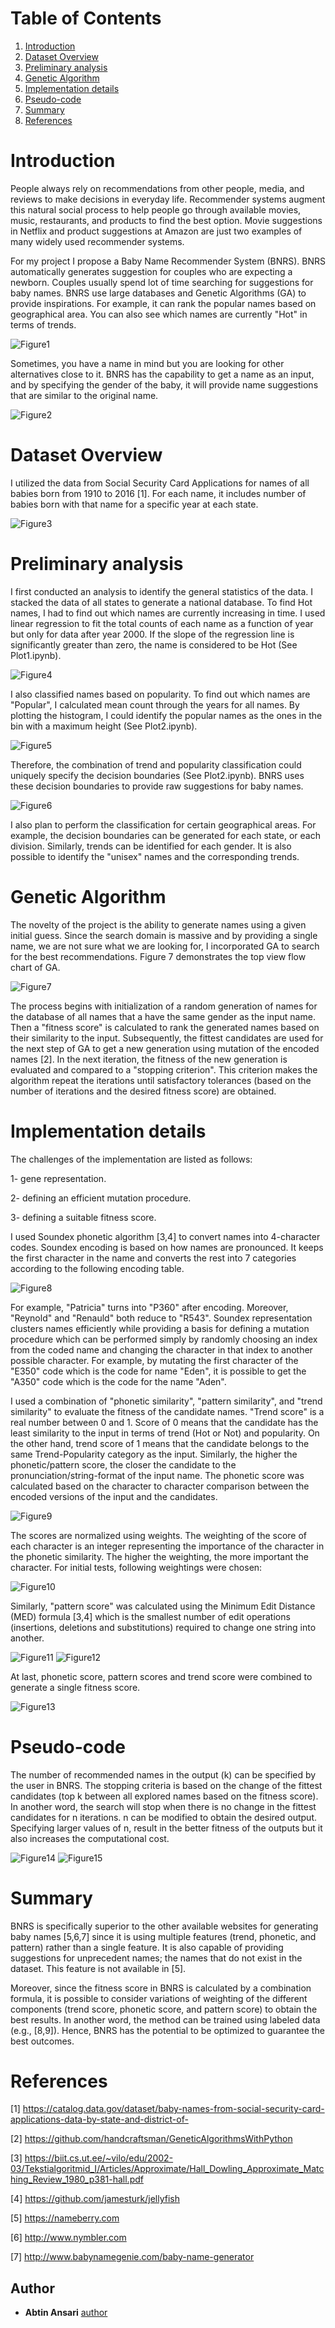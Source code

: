 # Table of Contents
1. [Introduction](README.md#introduction)
2. [Dataset Overview](README.md#Dataset-Overview)
3. [Preliminary analysis](README.md#Preliminary-analysis)
4. [Genetic Algorithm](README.md#Genetic-Algorithm)
5. [Implementation details](README.md#implementation-details)
6. [Pseudo-code](README.md#Pseudo-code)
7. [Summary](README.md#summary)
8. [References](README.md#References)

# Introduction
People always rely on recommendations from other people, media, and reviews to make decisions in everyday life. Recommender systems augment this natural social process to help people go through available movies, music, restaurants, and products to find the best option. Movie suggestions in Netflix and product suggestions at Amazon are just two examples of many widely used recommender systems.

For my project I propose a Baby Name Recommender System (BNRS). BNRS automatically generates suggestion for couples who are expecting a newborn. Couples usually spend lot of time searching for suggestions for baby names. BNRS use large databases and Genetic Algorithms (GA) to provide inspirations. For example, it can rank the popular names based on geographical area. You can also see which names are currently "Hot" in terms of trends. 


![Figure1](images/name-suggestions.png)

Sometimes, you have a name in mind but you are looking for other alternatives close to it. BNRS has the capability to get a name as an input, and by specifying the gender of the baby, it will provide name suggestions that are similar to the original name. 

![Figure2](images/name-recommender.png)

# Dataset Overview


I utilized the data from Social Security Card Applications for names of all babies born from 1910 to 2016 [1]. For each name, it includes number of babies born with that name for a specific year at each state. 

![Figure3](images/data-overview.png)

# Preliminary analysis

I first conducted an analysis to identify the general statistics of the data. I stacked the data of all states to generate a national database. To find Hot names, I had to find out which names are currently increasing in time. I used linear regression to fit the total counts of each name as a function of year but only for data after year 2000. If the slope of the regression line is significantly greater than zero, the name is considered to be Hot (See Plot1.ipynb).   

![Figure4](images/plot1.png)

I also classified names based on popularity. To find out which names are "Popular", I calculated mean count through the years for all names. By plotting the histogram, I could identify the popular names as the ones in the bin with a maximum height (See Plot2.ipynb). 

![Figure5](images/plot2.png)


Therefore, the combination of trend and popularity classification could uniquely specify the decision boundaries (See Plot2.ipynb). BNRS uses these decision boundaries to provide raw suggestions for baby names.

![Figure6](images/popularity-trend.png)


I also plan to perform the classification for certain geographical areas. For example, the decision boundaries can be generated for each state, or each division. Similarly, trends can be identified for each gender. It is also possible to identify the "unisex" names and the corresponding trends.

# Genetic Algorithm

The novelty of the project is the ability to generate names using a given initial guess. Since the search domain is massive and by providing a single name, we are not sure what we are looking for, I incorporated GA to search for the best recommendations. Figure 7 demonstrates the top view flow chart of GA. 

![Figure7](images/topview-flowchart.png)

The process begins with initialization of a random generation of names for the database of all names that a have the same gender as the input name. Then a "fitness score" is calculated to rank the generated names based on their similarity to the input. Subsequently, the fittest candidates are used for the next step of GA to get a new generation using mutation of the encoded names [2]. In the next iteration, the fitness of the new generation is evaluated and compared to a "stopping criterion". This criterion makes the algorithm repeat the iterations until satisfactory tolerances (based on the number of iterations and the desired fitness score) are obtained. 

# Implementation details

The challenges of the implementation are listed as follows:

1-	gene representation.

2-	defining an efficient mutation procedure.

3-	defining a suitable fitness score.

I used Soundex phonetic algorithm [3,4] to convert names into 4-character codes. Soundex encoding is based on how names are pronounced. It keeps the first character in the name and converts the rest into 7 categories according to the following encoding table. 

![Figure8](images/soundex.png)

For example, "Patricia" turns into "P360" after encoding. Moreover, "Reynold" and "Renauld" both reduce to "R543". Soundex representation clusters names efficiently while providing a basis for defining a mutation procedure which can be performed simply by randomly choosing an index from the coded name and changing the character in that index to another possible character.  For example, by mutating the first character of the "E350" code which is the code for name "Eden", it is possible to get the "A350" code which is the code for the name "Aden". 

I used a combination of "phonetic similarity", "pattern similarity", and "trend similarity" to evaluate the fitness of the candidate names. "Trend score" is a real number between 0 and 1. Score of 0 means that the candidate has the least similarity to the input in terms of trend (Hot or Not) and popularity. On the other hand, trend score of 1 means that the candidate belongs to the same Trend-Popularity category as the input. Similarly, the higher the phonetic/pattern score, the closer the candidate to the pronunciation/string-format of the input name. The phonetic score was calculated based on the character to character comparison between the encoded versions of the input and the candidates. 

![Figure9](images/phonetic-score.png)

The scores are normalized using weights. The weighting of the score of each character is an integer representing the importance of the character in the phonetic similarity. The higher the weighting, the more important the character. For initial tests, following weightings were chosen:

![Figure10](images/phonetic-weight.png)


Similarly, "pattern score" was calculated using the Minimum Edit Distance (MED) formula [3,4] which is the smallest number of edit operations (insertions, deletions and substitutions) required to change one string into another. 

![Figure11](images/pattern-score.png)
![Figure12](images/score-summary.png)

At last, phonetic score, pattern scores and trend score were combined to generate a single fitness score.

![Figure13](images/fitness-score.png)

# Pseudo-code

The number of recommended names in the output (k) can be specified by the user in BNRS.  The stopping criteria is based on the change of the fittest candidates (top k between all explored names based on the fitness score). In another word, the search will stop when there is no change in the fittest candidates for n iterations. n can be modified to obtain the desired output. Specifying larger values of n, result in the better fitness of the outputs but it also increases the computational cost.

![Figure14](images/pseudo1.png)
![Figure15](images/pseudo2.png)

# Summary

BNRS is specifically superior to the other available websites for generating baby names [5,6,7] since it is using multiple features (trend, phonetic, and pattern) rather than a single feature. It is also capable of providing suggestions for unprecedent names; the names that do not exist in the dataset. This feature is not available in [5].

Moreover, since the fitness score in BNRS is calculated by a combination formula, it is possible to consider variations of weighting of the different components (trend score, phonetic score, and pattern score) to obtain the best results. In another word, the method can be trained using labeled data (e.g., [8,9]). Hence, BNRS has the potential to be optimized to guarantee the best outcomes.

# References

[1]	https://catalog.data.gov/dataset/baby-names-from-social-security-card-applications-data-by-state-and-district-of-

[2]	https://github.com/handcraftsman/GeneticAlgorithmsWithPython

[3]	https://biit.cs.ut.ee/~vilo/edu/2002-03/Tekstialgoritmid_I/Articles/Approximate/Hall_Dowling_Approximate_Matching_Review_1980_p381-hall.pdf

[4]	https://github.com/jamesturk/jellyfish

[5]	https://nameberry.com

[6]	http://www.nymbler.com

[7]	http://www.babynamegenie.com/baby-name-generator

## Author

* **Abtin Ansari** [author](https://www.linkedin.com/in/abtin-ansari-55b0953a/)

